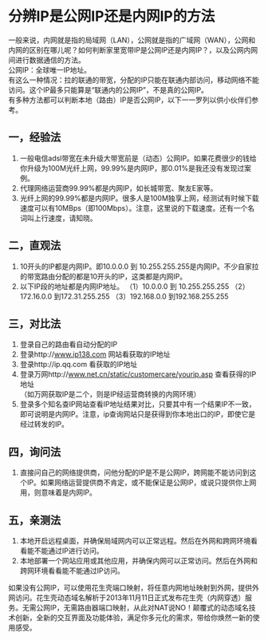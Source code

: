 # 分辨IP是公网IP还是内网IP的方法

一般来说，内网就是指的局域网（LAN），公网就是指的广域网（WAN），公网和内网的区别在哪儿呢？如何判断家里宽带IP是公网IP还是内网IP？，以及公网内网间进行数据通信的方法。  
公网IP：全球唯一IP地址。  
有这么一种情况：拉的联通的带宽，分配的IP只能在联通内部访问，移动网络不能访问。这个IP最多只能算是“联通内的公网IP”，不是真的公网IP。  
有多种方法都可以判断本地（路由）IP是否公网IP，以下一一罗列以供小伙伴们参考。  

## 一，经验法  
1. 一般电信adsl带宽在未升级大带宽前是（动态）公网IP。如果花费很少的钱给你升级为100M光纤上网，99.99%是内网IP，那0.01%是我还没有发现过案例。  
2. 代理网络运营商99.99%都是内网IP，如长城带宽、聚友E家等。  
3. 光纤上网的99.99%都是内网IP。很多人是100M独享上网，经测试有时候下载速度可以有10MBps（即100Mbps）。注意，这里说的下载速度。还有一个名词叫上行速度，请知晓。  

## 二，直观法  
1. 10开头的IP都是内网IP。即10.0.0.0 到 10.255.255.255是内网IP。不少自家拉的带宽路由分配的都是10开头的IP，这类都是内网IP。  
2. 以下IP段的地址都是内网IP地址。 
（1）10.0.0.0 到 10.255.255.255
（2）172.16.0.0 到172.31.255.255
（3）192.168.0.0 到192.168.255.255

## 三，对比法
1. 登录自己的路由看自动分配的IP  
2. 登录http://www.ip138.com 网站看获取的IP地址  
3. 登录http://ip.qq.com 看获取的IP地址  
4. 登录万网http://www.net.cn/static/customercare/yourip.asp 查看获得的IP地址  
（如万网获取IP是二个，则是IP经运营商转换的内网环境）  
5. 登录多个知名查IP网站查看IP地址结果对比，只要其中有一个结果IP不一致，即可说明是内网IP。注意，ip查询网站只是获得到你本地出口的IP，即使它是经过转发的IP。  

## 四，询问法
1. 直接问自己的网络提供商，问他分配的IP是不是公网IP，跨网能不能访问到这个IP。如果网络运营提供商不肯定，或不能保证是公网IP，或说只提供你上网用，则意味着是内网IP。  

## 五，亲测法  
1. 本地开启远程桌面，并确保局域网内可以正常远程。然后在外网和跨网环境看看能不能通过IP进行访问。  
2. 本地部署一个网站应用或其他应用，并确保内网可以正常访问。然后在外网和跨网环境看看能不能通过IP访问。  

如果没有公网IP，可以使用花生壳端口映射，将任意内网地址映射到外网，提供外网访问。花生壳动态域名解析于2013年11月11日正式发布花生壳（内网穿透）服务。无需公网IP，无需路由器端口映射，从此对NAT说NO！颠覆式的动态域名技术创新，全新的交互界面及功能体验，满足你多元化的需求，带给你焕然一新的使用感受。
